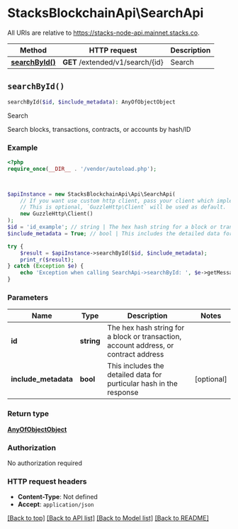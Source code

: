 # StacksBlockchainApi\SearchApi

All URIs are relative to https://stacks-node-api.mainnet.stacks.co.

Method | HTTP request | Description
------------- | ------------- | -------------
[**searchById()**](SearchApi.md#searchById) | **GET** /extended/v1/search/{id} | Search


## `searchById()`

```php
searchById($id, $include_metadata): AnyOfObjectObject
```

Search

Search blocks, transactions, contracts, or accounts by hash/ID

### Example

```php
<?php
require_once(__DIR__ . '/vendor/autoload.php');



$apiInstance = new StacksBlockchainApi\Api\SearchApi(
    // If you want use custom http client, pass your client which implements `GuzzleHttp\ClientInterface`.
    // This is optional, `GuzzleHttp\Client` will be used as default.
    new GuzzleHttp\Client()
);
$id = 'id_example'; // string | The hex hash string for a block or transaction, account address, or contract address
$include_metadata = True; // bool | This includes the detailed data for purticular hash in the response

try {
    $result = $apiInstance->searchById($id, $include_metadata);
    print_r($result);
} catch (Exception $e) {
    echo 'Exception when calling SearchApi->searchById: ', $e->getMessage(), PHP_EOL;
}
```

### Parameters

Name | Type | Description  | Notes
------------- | ------------- | ------------- | -------------
 **id** | **string**| The hex hash string for a block or transaction, account address, or contract address |
 **include_metadata** | **bool**| This includes the detailed data for purticular hash in the response | [optional]

### Return type

[**AnyOfObjectObject**](../Model/AnyOfObjectObject.md)

### Authorization

No authorization required

### HTTP request headers

- **Content-Type**: Not defined
- **Accept**: `application/json`

[[Back to top]](#) [[Back to API list]](../../README.md#endpoints)
[[Back to Model list]](../../README.md#models)
[[Back to README]](../../README.md)

